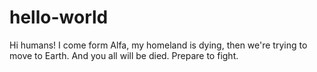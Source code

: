 # hello-world
Hi humans!
I come form Alfa, my homeland is dying, then we're trying to move to Earth. And you all will be died. Prepare to fight.
